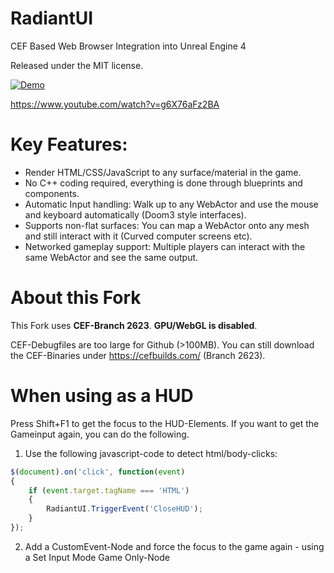 # RadiantUI

CEF Based Web Browser Integration into Unreal Engine 4

Released under the MIT license.

[![Demo](http://img.youtube.com/vi/g6X76aFz2BA/0.jpg)](https://www.youtube.com/watch?v=g6X76aFz2BA)

https://www.youtube.com/watch?v=g6X76aFz2BA

# Key Features:

* Render HTML/CSS/JavaScript to any surface/material in the game.
* No C++ coding required, everything is done through blueprints and components.
* Automatic Input handling: Walk up to any WebActor and use the mouse and keyboard automatically (Doom3 style interfaces).
* Supports non-flat surfaces: You can map a WebActor onto any mesh and still interact with it (Curved computer screens etc).
* Networked gameplay support: Multiple players can interact with the same WebActor and see the same output.

# About this Fork

This Fork uses **CEF-Branch 2623**. **GPU/WebGL is disabled**.

CEF-Debugfiles are too large for Github (>100MB). You can still download the CEF-Binaries under https://cefbuilds.com/ (Branch 2623).

# When using as a HUD

Press Shift+F1 to get the focus to the HUD-Elements.
If you want to get the Gameinput again, you can do the following.

1. Use the following javascript-code to detect html/body-clicks:
```javascript
$(document).on('click', function(event)
{
	if (event.target.tagName === 'HTML')
	{
		RadiantUI.TriggerEvent('CloseHUD');
	}
});
```
2. Add a CustomEvent-Node and force the focus to the game again - using a Set Input Mode Game Only-Node
